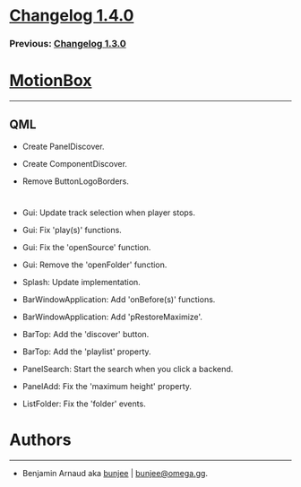 # [Changelog 1.4.0](http://omega.gg/MotionBox/changes/1.4.0.html)

### Previous: [Changelog 1.3.0](1.3.0.html)

# [MotionBox](http://omega.gg/MotionBox)
---

## QML

- Create PanelDiscover.

- Create ComponentDiscover.

- Remove ButtonLogoBorders.

#

- Gui: Update track selection when player stops.

- Gui: Fix 'play(s)' functions.

- Gui: Fix the 'openSource' function.

- Gui: Remove the 'openFolder' function.

- Splash: Update implementation.

- BarWindowApplication: Add 'onBefore(s)' functions.

- BarWindowApplication: Add 'pRestoreMaximize'.

- BarTop: Add the 'discover' button.

- BarTop: Add the 'playlist' property.

- PanelSearch: Start the search when you click a backend.

- PanelAdd: Fix the 'maximum height' property.

- ListFolder: Fix the 'folder' events.


# Authors
---

- Benjamin Arnaud aka [bunjee](http://bunjee.me) | <bunjee@omega.gg>.
